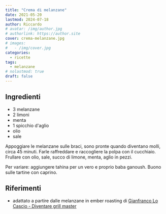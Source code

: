 ```yaml
---
title: "Crema di melanzane"
date: 2021-05-20
lastmod: 2024-07-18
author: Riccardo
# avatar: /img/author.jpg
# authorlink: https://author.site
cover: crema-melanzane.jpg
# images:
#   - /img/cover.jpg
categories:
  - ricette
tags:
  - melanzane
# nolastmod: true
draft: false
---
```


## Ingredienti
- 3 melanzane
- 2 limoni
- menta
- 1 spicchio d'aglio
- olio 
- sale

Appoggiare le melanzane sulle braci, sono pronte quando diventano molli, circa 45 minuti. Farle raffreddare e raccogliere la polpa con il cucchiaio. Frullare con olio, sale,  succo di limone, menta, aglio in pezzi.

Per variare: aggiungere tahina per un vero e proprio baba ganoush. Buono sulle tartine con caprino.

## Riferimenti
- adattato a partire dalle melanzane in ember roasting di [Gianfranco Lo Cascio - Diventare grill master](https://www.amazon.it/Diventare-grill-master-Gianfranco-Cascio/dp/8887449813)

